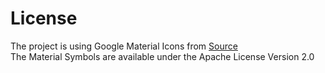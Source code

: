 # License
The project is using Google Material Icons from [Source](https://fonts.google.com/icons) <br/>
The Material Symbols are available under the Apache License Version 2.0 